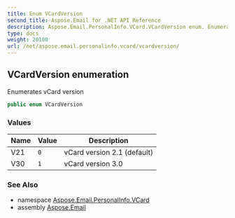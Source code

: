 ```yaml
---
title: Enum VCardVersion
second_title: Aspose.Email for .NET API Reference
description: Aspose.Email.PersonalInfo.VCard.VCardVersion enum. Enumerates vCard version
type: docs
weight: 20100
url: /net/aspose.email.personalinfo.vcard/vcardversion/
---
```

## VCardVersion enumeration

Enumerates vCard version

```csharp
public enum VCardVersion
```

### Values

| Name | Value | Description |
| --- | --- | --- |
| V21 | `0` | vCard version 2.1 (default) |
| V30 | `1` | vCard version 3.0 |

### See Also

* namespace [Aspose.Email.PersonalInfo.VCard](../../aspose.email.personalinfo.vcard/)
* assembly [Aspose.Email](../../)


